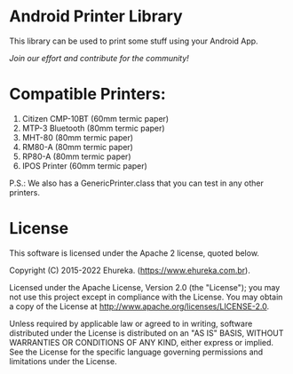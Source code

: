 # Android Printer Library
This library can be used to print some stuff using your Android App.

*Join our effort and contribute for the community!*

# Compatible Printers:
1. Citizen CMP-10BT (60mm termic paper)
2. MTP-3 Bluetooth (80mm termic paper)
3. MHT-80 (80mm termic paper)
4. RM80-A (80mm termic paper)
5. RP80-A (80mm termic paper)
6. IPOS Printer (60mm termic paper)

P.S.: We also has a GenericPrinter.class that you can test in any other printers.

# License

This software is licensed under the Apache 2 license, quoted below.

Copyright (C) 2015-2022 Ehureka. (https://www.ehureka.com.br).

Licensed under the Apache License, Version 2.0 (the "License"); you may not use this project except in compliance with the License. You may obtain a copy of the License at http://www.apache.org/licenses/LICENSE-2.0.

Unless required by applicable law or agreed to in writing, software distributed under the License is distributed on an "AS IS" BASIS, WITHOUT WARRANTIES OR CONDITIONS OF ANY KIND, either express or implied. See the License for the specific language governing permissions and limitations under the License.
